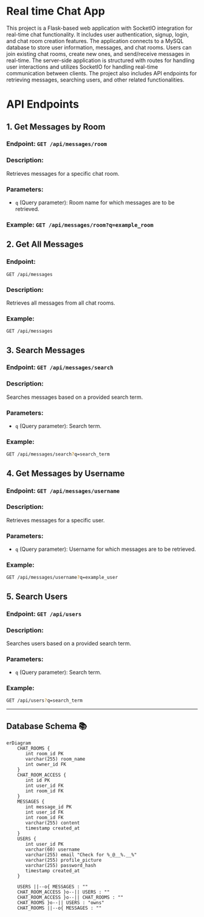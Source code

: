 # Real time Chat App
This project is a Flask-based web application with SocketIO integration for real-time chat functionality. It includes user authentication, signup, login, and chat room creation features. The application connects to a MySQL database to store user information, messages, and chat rooms. Users can join existing chat rooms, create new ones, and send/receive messages in real-time. The server-side application is structured with routes for handling user interactions and utilizes SocketIO for handling real-time communication between clients. The project also includes API endpoints for retrieving messages, searching users, and other related functionalities.

# API Endpoints

## 1. Get Messages by Room

### Endpoint: `GET /api/messages/room`

### Description:
Retrieves messages for a specific chat room.

### Parameters:
- `q` (Query parameter): Room name for which messages are to be retrieved.

### Example: `GET /api/messages/room?q=example_room`

## 2. Get All Messages

### Endpoint:
`GET /api/messages`

### Description:
Retrieves all messages from all chat rooms.

### Example:
```bash
GET /api/messages
```

## 3. Search Messages

### Endpoint: `GET /api/messages/search`

### Description:
Searches messages based on a provided search term.

### Parameters:
- `q` (Query parameter): Search term.

### Example:
```bash
GET /api/messages/search?q=search_term
```

## 4. Get Messages by Username

### Endpoint: `GET /api/messages/username`

### Description:
Retrieves messages for a specific user.

### Parameters:
- `q` (Query parameter): Username for which messages are to be retrieved.

### Example:
```bash
GET /api/messages/username?q=example_user
```

## 5. Search Users

### Endpoint: `GET /api/users`

### Description:
Searches users based on a provided search term.

### Parameters:
- `q` (Query parameter): Search term.

### Example:
```bash
GET /api/users?q=search_term
```
---

## Database Schema 📚
```mermaid
erDiagram
    CHAT_ROOMS {
       int room_id PK
       varchar(255) room_name
       int owner_id FK
    }
    CHAT_ROOM_ACCESS {
       int id PK
       int user_id FK
       int room_id FK
    }
    MESSAGES {
       int message_id PK
       int user_id FK
       int room_id FK
       varchar(255) content
       timestamp created_at
    }
    USERS {
       int user_id PK
       varchar(60) username
       varchar(255) email "Check for %_@__%.__%"
       varchar(255) profile_picture
       varchar(255) password_hash
       timestamp created_at
    }

    USERS ||--o{ MESSAGES : ""
    CHAT_ROOM_ACCESS }o--|| USERS : ""
    CHAT_ROOM_ACCESS }o--|| CHAT_ROOMS : ""
    CHAT_ROOMS }o--|| USERS : "owns"
    CHAT_ROOMS ||--o{ MESSAGES : ""
```
